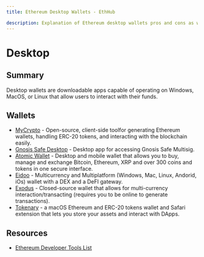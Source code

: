 ```yaml
---
title: Ethereum Desktop Wallets - EthHub

description: Explanation of Ethereum desktop wallets pros and cons as well as a list of applications.
---
```


# Desktop

## Summary

Desktop wallets are downloadable apps capable of operating on Windows, MacOS, or Linux that allow users to interact with their funds.

## Wallets

* [MyCrypto](https://download.mycrypto.com) - Open-source, client-side toolfor generating Ethereum wallets, handling ERC-20 tokens, and interacting with the blockchain easily.
* [Gnosis Safe Desktop](https://github.com/gnosis/safe-react/releases) - Desktop app for accessing Gnosis Safe Multisig.
* [Atomic Wallet](https://atomicwallet.io) - Desktop and mobile wallet that allows you to buy, manage and exchange Bitcoin, Ethereum, XRP and over 300 coins and tokens in one secure interface.
* [Eidoo](https://eidoo.io/) - Multicurrency and Multiplatform \(Windows, Mac, Linux, Andorid, iOs\) wallet with a DEX and a DeFI gateway.
* [Exodus](https://exodus.io) - Closed-source wallet that allows for multi-currency interaction/transacting \(requires you to be online to generate transactions\).
* [Tokenary](https://tokenary.io/masos) - a macOS Ethereum and ERC-20 tokens wallet and Safari extension that lets you store your assets and interact with DApps.


## Resources

* [Ethereum Developer Tools List](https://github.com/ConsenSys/ethereum-developer-tools-list/blob/master/EcosystemResources.md)
